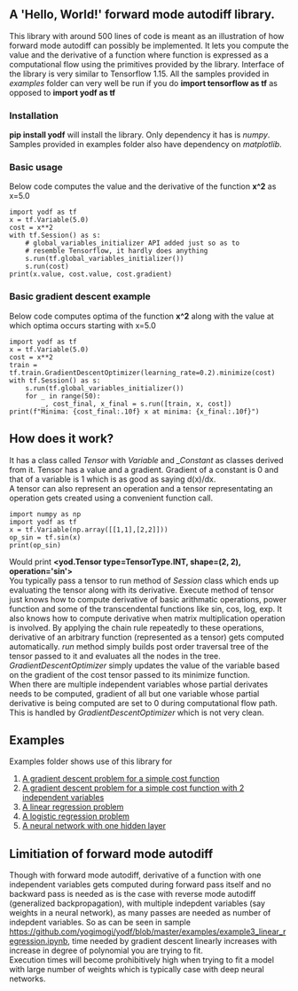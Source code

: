 ## A 'Hello, World!' forward mode autodiff library.

This library with around 500 lines of code is meant as an illustration of how forward mode autodiff can possibly be implemented. It lets you compute the value and the derivative of a function where function is expressed as a computational flow using the primitives provided by the library. Interface of the library is very similar to Tensorflow 1.15. All the samples provided in _examples_ folder can very well be run if you do **import tensorflow as tf** as opposed to **import yodf as tf**

### Installation

**pip install yodf** will install the library. Only dependency it has is _numpy_. Samples provided in examples folder also have dependency on _matplotlib_.

### Basic usage

Below code computes the value and the derivative of the function **x^2** as x=5.0

```
import yodf as tf
x = tf.Variable(5.0)
cost = x**2
with tf.Session() as s:
    # global_variables_initializer API added just so as to
	# resemble Tensorflow, it hardly does anything
    s.run(tf.global_variables_initializer())
    s.run(cost)
print(x.value, cost.value, cost.gradient)
```

### Basic gradient descent example

Below code computes optima of the function **x^2** along with the value at which optima occurs starting with x=5.0

```
import yodf as tf
x = tf.Variable(5.0)
cost = x**2
train = tf.train.GradientDescentOptimizer(learning_rate=0.2).minimize(cost)
with tf.Session() as s:
    s.run(tf.global_variables_initializer())
    for _ in range(50):
        _, cost_final, x_final = s.run([train, x, cost])
print(f"Minima: {cost_final:.10f} x at minima: {x_final:.10f}")
```

## How does it work?

It has a class called _Tensor_ with _Variable_ and _\_Constant_ as classes derived from it. Tensor has a value and a gradient. Gradient of a constant is 0 and that of a variable is 1 which is as good as saying d(x)/dx.  
A tensor can also represent an operation and a tensor representating an operation gets created using a convenient function call.

```
import numpy as np
import yodf as tf
x = tf.Variable(np.array([[1,1],[2,2]]))
op_sin = tf.sin(x)
print(op_sin)
```

Would print **<yod.Tensor type=TensorType.INT, shape=(2, 2), operation='sin'>**  
You typically pass a tensor to run method of _Session_ class which ends up evaluating the tensor along with its derivative. Execute method of tensor just knows how to compute derivative of basic arithmatic operations, power function and some of the transcendental functions like sin, cos, log, exp. It also knows how to compute derivative when matrix multiplication operation is involved. By applying the chain rule repeatedly to these operations, derivative of an arbitrary function (represented as a tensor) gets computed automatically. _run_ method simply builds post order traversal tree of the tensor passed to it and evaluates all the nodes in the tree. _GradientDescentOptimizer_ simply updates the value of the variable based on the gradient of the cost tensor passed to its minimize function.  
When there are multiple independent variables whose partial derivates needs to be computed, gradient of all but one variable whose partial derivative is being computed are set to 0 during computational flow path. This is handled by _GradientDescentOptimizer_ which is not very clean.

## Examples

Examples folder shows use of this library for

1. <a href="https://github.com/yogimogi/yodf/blob/master/examples/example1_simple_cost_function.ipynb">A gradient descent problem for a simple cost function</a>
2. <a href="https://github.com/yogimogi/yodf/blob/master/examples/example2_cost_function_2_variables.ipynb">A gradient descent problem for a simple cost function with 2 independent variables</a>
3. <a href="https://github.com/yogimogi/yodf/blob/master/examples/example3_linear_regression.ipynb">A linear regression problem</a>
4. <a href="https://github.com/yogimogi/yodf/blob/master/examples/example4_logistic_regression.ipynb">A logistic regression problem</a>
5. <a href="https://github.com/yogimogi/yodf/blob/master/examples/example5_neural_network.ipynb">A neural network with one hidden layer</a>

## Limitiation of forward mode autodiff

Though with forward mode autodiff, derivative of a function with one independent variables gets computed during forward pass itself and no backward pass is needed as is the case with reverse mode autodiff (generalized backpropagation), with multiple indepdent variables (say weights in a neural network), as many passes are needed as number of indepdent variables. So as can be seen in sample https://github.com/yogimogi/yodf/blob/master/examples/example3_linear_regression.ipynb, time needed by gradient descent linearly increases with increase in degree of polynomial you are trying to fit.  
Execution times will become prohibitively high when trying to fit a model with large number of weights which is typically case with deep neural networks.
